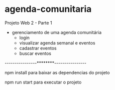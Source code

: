 # agenda-comunitaria
Projeto Web 2 - Parte 1


- gerenciamento de uma agenda comunitária
    - login
    - visualizar agenda semanal e eventos
    - cadastrar eventos
    - buscar eventos

----------------********----------------

npm install para baixar as dependencias do projeto

npm run start para executar o projeto

